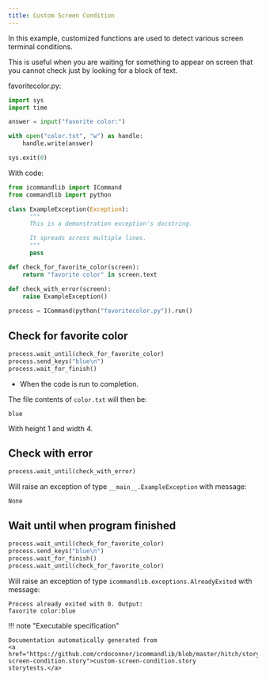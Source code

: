 ```yaml
---
title: Custom Screen Condition
---
```




In this example, customized functions are used
to detect various screen terminal conditions.

This is useful when you are waiting for something
to appear on screen that you cannot check just
by looking for a block of text.






favoritecolor.py:

```python
import sys
import time

answer = input("favorite color:")

with open("color.txt", "w") as handle:
    handle.write(answer)

sys.exit(0)
```

With code:

```python
from icommandlib import ICommand
from commandlib import python

class ExampleException(Exception):
      """
      This is a demonstration exception's docstring.

      It spreads across multiple lines.
      """
      pass

def check_for_favorite_color(screen):
    return "favorite color" in screen.text

def check_with_error(screen):
    raise ExampleException()
    
process = ICommand(python("favoritecolor.py")).run()

```




## Check for favorite color




```python
process.wait_until(check_for_favorite_color)
process.send_keys("blue\n")
process.wait_for_finish()

```



* When the code is run to completion.

The file contents of `color.txt` will then be:

```blue```

With height 1 and width 4.


## Check with error




```python
process.wait_until(check_with_error)

```



Will raise an exception of type `__main__.ExampleException`
with message:

```
None
```


## Wait until when program finished




```python
process.wait_until(check_for_favorite_color)
process.send_keys("blue\n")
process.wait_for_finish()
process.wait_until(check_for_favorite_color)

```



Will raise an exception of type `icommandlib.exceptions.AlreadyExited`
with message:

```
Process already exited with 0. Output:
favorite color:blue
```







!!! note "Executable specification"

    Documentation automatically generated from 
    <a href="https://github.com/crdoconnor/icommandlib/blob/master/hitch/story/custom-screen-condition.story">custom-screen-condition.story
    storytests.</a>

